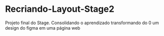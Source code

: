 # Recriando-Layout-Stage2
 Projeto final do Stage. Consolidando o aprendizado transformando do 0 um design do figma em uma página web
